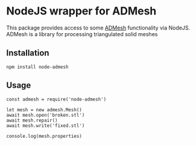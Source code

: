 # NodeJS wrapper for ADMesh
This package provides access to some [ADMesh](https://github.com/admesh/admesh) functionality via NodeJS. ADMesh is a library for processing triangulated solid meshes

## Installation
`npm install node-admesh`

## Usage
```
const admesh = require('node-admesh')

let mesh = new admesh.Mesh()
await mesh.open('broken.stl')
await mesh.repair()
await mesh.write('fixed.stl')

console.log(mesh.properties)
```
